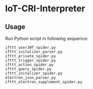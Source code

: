 # IoT-CRI-Interpreter

## Usage

Run Python script in following sequence:
```
ifttt_userJWT_spider.py
ifttt_initalizer_parser.py
ifttt_private_spider.py
ifttt_trigger_spider.py
ifttt_action_spider.py
ifttt_query_spider.py
ifttt_initalizer_spider.py
electron_json_parser.py
ifttt_electron_supplement_spider.py
```